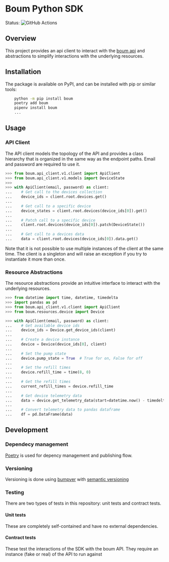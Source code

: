 # Boum Python SDK
Status: ![GitHub Actions](https://github.com/boum-garden/sdk/actions/workflows/main.yml/badge.svg)

## Overview
This project provides an api client to interact with the [boum api](https://api.boum.us/swagger) and abstractions to 
simplify interactions with the underlying resources.


## Installation
The package is available on PyPI, and can be installed with pip or similar tools:

```bash
    python -m pip install boum
    poetry add boum
    pipenv install boum
    ...
```

## Usage

### API Client
The API client models the topology of the API and provides a class hierarchy that is organized in the same way as the 
endpoint paths. Email and password are required to use it.

```python
>>> from boum.api_client.v1.client import ApiClient
>>> from boum.api_client.v1.models import DeviceState
>>> 
>>> with ApiClient(email, password) as client:
...    # Get call to the devices collection
...    device_ids = client.root.devices.get()
...
...    # Get call to a specific device 
...    device_states = client.root.devices(device_ids[0]).get()
...
...    # Patch call to a specific device
...    client.root.devices(device_ids[0]).patch(DeviceState())
...
...    # Get call to a devices data
...    data = client.root.devices(device_ids[0]).data.get()

```

Note that it is not possible to use multiple instances of the client at the same time. The client is a singleton and
will raise an exception if you try to instantiate it more than once.


### Resource Abstractions
The resource abstractions provide an intuitive interface to interact with the underlying resources.

```python
>>> from datetime import time, datetime, timedelta
>>> import pandas as pd
>>> from boum.api_client.v1.client import ApiClient
>>> from boum.resources.device import Device

>>> with ApiClient(email, password) as client:
...    # Get available device ids
...    device_ids = Device.get_device_ids(client)
...
...    # Create a device instance
...    device = Device(device_ids[0], client)
...
...    # Set the pump state
...    device.pump_state = True  # True for on, False for off
...
...    # Set the refill times
...    device.refill_time = time(8, 0)
...
...    # Get the refill times
...    current_refill_times = device.refill_time
...
...    # Get device telemetry data
...    data = device.get_telemetry_data(start=datetime.now() - timedelta(days=1), end=datetime.now())
...    
...    # Convert telemetry data to pandas dataframe
...    df = pd.DataFrame(data)

```


## Development

### Dependecy management
[Poetry](https://python-poetry.org/) is used for depency management and publishing flow.

### Versioning
Versioning is done using [bumpver](https://pypi.org/project/bumpver/) 
with [semantic versioning](https://semver.org/)


### Testing
There are two types of tests in this repository: unit tests and contract tests.

#### Unit tests
These are completely self-contained and have no external dependencies.

#### Contract tests
These test the interactions of the SDK with the boum API. They require an instance (fake or real) of the API to run 
against



